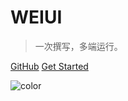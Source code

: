 # **WEIUI**

> 一次撰写，多端运行。

[GitHub](https://github.com/kuaifan/weiui)
<a href="javascript:void(0)" onclick="getStarted()">Get Started</a>

![color](#f8f8f8)
